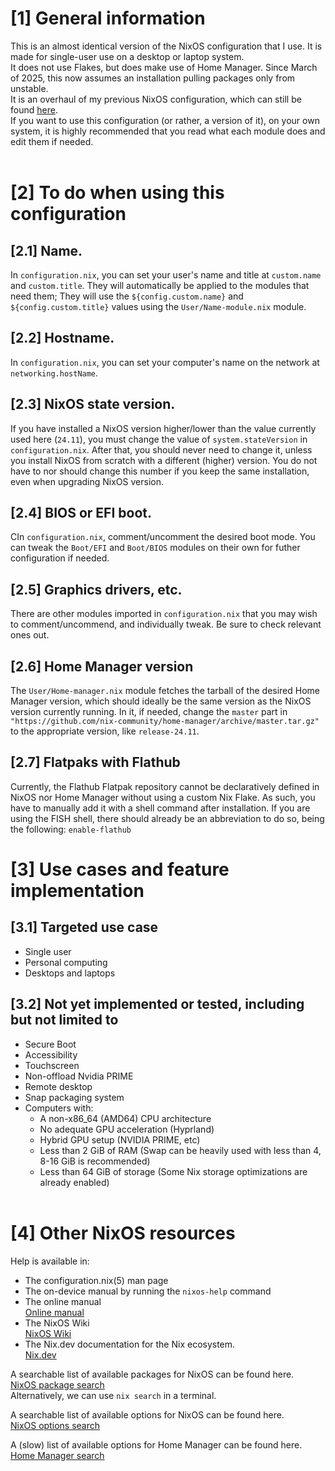 # [1] General information
This is an almost identical version of the NixOS configuration that I use. It is made for single-user use on a desktop or laptop system. \
It does not use Flakes, but does make use of Home Manager. Since March of 2025, this now assumes an installation pulling packages only from unstable. \
It is an overhaul of my previous NixOS configuration, which can still be found [here](https://github.com/Atemo-C/OLD-NixOS-Configuration). \
If you want to use this configuration (or rather, a version of it), on your own system, it is highly recommended that you read what each module does and edit them if needed. \
&nbsp;
# [2] To do when using this configuration

## [2.1] Name.
In `configuration.nix`, you can set your user's name and title at `custom.name` and `custom.title`. They will automatically be applied to the modules that need them; They will use the `${config.custom.name}` and `${config.custom.title}` values using the `User/Name-module.nix` module.

## [2.2] Hostname.
In `configuration.nix`, you can set your computer's name on the network at `networking.hostName`.

## [2.3] NixOS state version.
If you have installed a NixOS version higher/lower than the value currently used here (`24.11`), you must change the value of `system.stateVersion` in `configuration.nix`. After that, you should never need to change it, unless you install NixOS from scratch with a different (higher) version. You do not have to nor should change this number if you keep the same installation, even when upgrading NixOS version.

## [2.4] BIOS or EFI boot.
CIn `configuration.nix`, comment/uncomment the desired boot mode. You can tweak the `Boot/EFI` and `Boot/BIOS` modules on their own for futher configuration if needed.

## [2.5] Graphics drivers, etc.
There are other modules imported in `configuration.nix` that you may wish to comment/uncommend, and individually tweak. Be sure to check relevant ones out.

## [2.6] Home Manager version
The `User/Home-manager.nix` module fetches the tarball of the desired Home Manager version, which should ideally be the same version as the NixOS version currently running. In it, if needed, change the `master` part in `"https://github.com/nix-community/home-manager/archive/master.tar.gz"` to the appropriate version, like `release-24.11`.

## [2.7] Flatpaks with Flathub
Currently, the Flathub Flatpak repository cannot be declaratively defined in NixOS nor Home Manager without using a custom Nix Flake. As such, you have to manually add it with a shell command after installation. If you are using the FISH shell, there should already be an abbreviation to do so, being the following:
`enable-flathub`

# [3] Use cases and feature implementation

## [3.1] Targeted use case
- Single user
- Personal computing
- Desktops and laptops

## [3.2] Not yet implemented or tested, including but not limited to
- Secure Boot
- Accessibility
- Touchscreen
- Non-offload Nvidia PRIME
- Remote desktop
- Snap packaging system
- Computers with:
	- A non-x86_64 (AMD64) CPU architecture
	- No adequate GPU acceleration (Hyprland)
	- Hybrid GPU setup (NVIDIA PRIME, etc)
	- Less than 2 GiB of RAM (Swap can be heavily used with less than 4, 8-16 GiB is recommended)
	- Less than 64 GiB of storage (Some Nix storage optimizations are already enabled) \
&nbsp;

# [4] Other NixOS resources
Help is available in:
- The configuration.nix(5) man page
- The on-device manual by running the `nixos-help` command
- The online manual \
	[Online manual](https://nixos.org/manual/nixos/stable/index.html)
- The NixOS Wiki \
  	[NixOS Wiki](https://wiki.nixos.org)
- The Nix.dev documentation for the Nix ecosystem. \
	[Nix.dev](https://nix.dev/)

A searchable list of available packages for NixOS can be found here. \
[NixOS package search](https://search.nixos.org/packages) \
Alternatively, we can use `nix search` in a terminal.

A searchable list of available options for NixOS can be found here. \
[NixOS options search](https://search.nixos.org/options)

A (slow) list of available options for Home Manager can be found here. \
[Home Manager search](https://nix-community.github.io/home-manager/options.xhtml) \
&nbsp;
